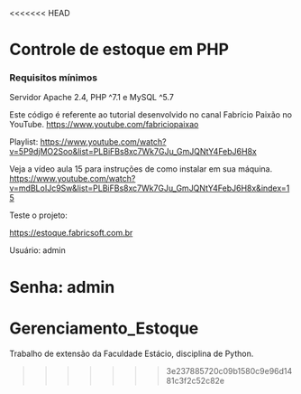 <<<<<<< HEAD
# Controle de estoque em PHP

### Requisitos mínimos

Servidor Apache 2.4, PHP ^7.1 e MySQL ^5.7

Este código é referente ao tutorial desenvolvido no canal Fabrício Paixão no YouTube. https://www.youtube.com/fabriciopaixao

Playlist:
 https://www.youtube.com/watch?v=5P9djMO2Soo&list=PLBiFBs8xc7Wk7GJu_GmJQNtY4FebJ6H8x

Veja a vídeo aula 15 para instruções de como instalar em sua máquina.
 https://www.youtube.com/watch?v=mdBLoIJc9Sw&list=PLBiFBs8xc7Wk7GJu_GmJQNtY4FebJ6H8x&index=15

Teste o projeto:

https://estoque.fabricsoft.com.br

Usuário: admin

Senha: admin
=======
# Gerenciamento_Estoque
Trabalho de extensão da Faculdade Estácio, disciplina de Python.
>>>>>>> 3e237885720c09b1580c9e96d1481c3f2c52c82e
